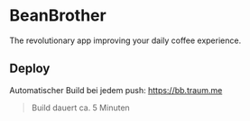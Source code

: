 # BeanBrother

The revolutionary app improving your daily coffee experience.


## Deploy
Automatischer Build bei jedem push:
https://bb.traum.me
> Build dauert ca. 5 Minuten
